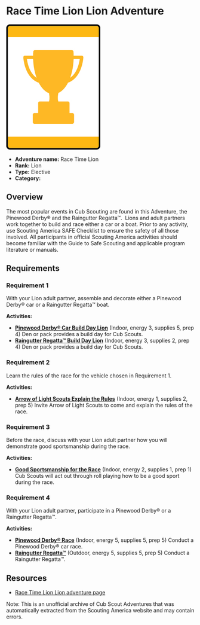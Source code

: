 # Race Time Lion Lion Adventure

![Race Time Lion Lion adventure belt loop](images/race-time-lion.jpg)

- **Adventure name:** Race Time Lion
- **Rank:** Lion
- **Type:** Elective
- **Category:** 

## Overview

The most popular events in Cub Scouting are found in this Adventure, the Pinewood Derby® and the Raingutter Regatta™.  Lions and adult partners work together to build and race either a car or a boat. Prior to any activity, use Scouting America SAFE Checklist to ensure the safety of all those involved. All participants in official Scouting America activities should become familiar with the Guide to Safe Scouting and applicable program literature or manuals.

## Requirements

### Requirement 1

With your Lion adult partner, assemble and decorate either a Pinewood Derby® car or a Raingutter Regatta™ boat.

**Activities:**

- **[Pinewood Derby® Car Build Day Lion](https://www.scouting.org/cub-scout-activities/pinewood-derby-car-build-day-lion/)** (Indoor, energy 3, supplies 5, prep 4)
  Den or pack provides a build day for Cub Scouts.
- **[Raingutter Regatta™ Build Day Lion](https://www.scouting.org/cub-scout-activities/raingutter-regatta-build-day-lion/)** (Indoor, energy 3, supplies 2, prep 4)
  Den or pack provides a build day for Cub Scouts.

### Requirement 2

Learn the rules of the race for the vehicle chosen in Requirement 1.

**Activities:**

- **[Arrow of Light Scouts Explain the Rules](https://www.scouting.org/cub-scout-activities/arrow-of-light-scouts-explain-the-rules/)** (Indoor, energy 1, supplies 2, prep 5)
  Invite Arrow of Light Scouts to come and explain the rules of the race.

### Requirement 3

Before the race, discuss with your Lion adult partner how you will demonstrate good sportsmanship during the race.

**Activities:**

- **[Good Sportsmanship for the Race](https://www.scouting.org/cub-scout-activities/good-sportsmanship-for-the-race/)** (Indoor, energy 2, supplies 1, prep 1)
  Cub Scouts will act out through roll playing how to be a good sport during the race.

### Requirement 4

With your Lion adult partner, participate in a Pinewood Derby® or a Raingutter Regatta™.

**Activities:**

- **[Pinewood Derby® Race](https://www.scouting.org/cub-scout-activities/pinewood-derby-race/)** (Indoor, energy 5, supplies 5, prep 5)
  Conduct a Pinewood Derby® car race.
- **[Raingutter Regatta™](https://www.scouting.org/cub-scout-activities/raingutter-regatta/)** (Outdoor, energy 5, supplies 5, prep 5)
  Conduct a Raingutter Regatta™.


## Resources

- [Race Time Lion Lion adventure page](https://www.scouting.org/cub-scout-adventures/race-time-lion/)

Note: This is an unofficial archive of Cub Scout Adventures that was automatically extracted from the Scouting America website and may contain errors.